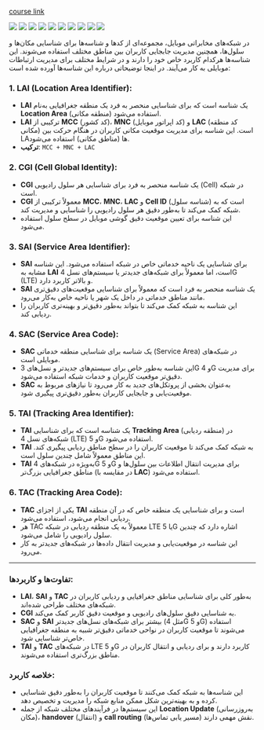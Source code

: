 [course link](https://youtu.be/osCB35AMwJc?si=61inEQqvnCrMFSeW)

![](./1.jpg)
![](./2.jpg)
![](./gsm.png)
![](./2g-3g-overview.png)
![](./2g-radio.png)
![](./3g-radio.png)
![](./3.jpg)
![](./4.jpg)
![](./5.jpg)
![](./6.jpg)

در شبکه‌های مخابراتی موبایل، مجموعه‌ای از کدها و شناسه‌ها برای شناسایی مکان‌ها و سلول‌ها، همچنین مدیریت جابجایی کاربران بین مناطق مختلف استفاده می‌شوند. این شناسه‌ها هرکدام کاربرد خاص خود را دارند و در شرایط مختلف برای مدیریت ارتباطات موبایلی به کار می‌آیند. در اینجا توضیحاتی درباره این شناسه‌ها آورده شده است:

### 1. **LAI (Location Area Identifier)**:
- **LAI** یک شناسه است که برای شناسایی منحصر به فرد یک منطقه جغرافیایی به‌نام **Location Area** (منطقه مکانی) استفاده می‌شود.
- **LAI** ترکیبی از **MCC** (کد کشور)، **MNC** (کد اپراتور موبایل) و **LAC** (کد منطقه مکانی) است. این شناسه برای مدیریت موقعیت مکانی کاربران در هنگام حرکت بین LA‌ها (مناطق مکانی) استفاده می‌شود.
- **ترکیب**: `MCC + MNC + LAC`

### 2. **CGI (Cell Global Identity)**:
- **CGI** یک شناسه منحصر به فرد برای شناسایی هر سلول رادیویی (Cell) در شبکه است.
- **CGI** معمولاً ترکیبی از **MCC**، **MNC**، **LAC** و **Cell ID** (شناسه سلول) است که به شبکه کمک می‌کند تا به‌طور دقیق هر سلول رادیویی را شناسایی و مدیریت کند.
- این شناسه برای تعیین موقعیت دقیق گوشی موبایل در سطح سلول استفاده می‌شود.

### 3. **SAI (Service Area Identifier)**:
- **SAI** برای شناسایی یک ناحیه خدماتی خاص در شبکه استفاده می‌شود. این شناسه مشابه به **LAI** است، اما معمولاً برای شبکه‌های جدیدتر یا سیستم‌های نسل 4G (LTE) و بالاتر کاربرد دارد.
- **SAI** یک شناسه منحصر به فرد است که معمولاً برای شناسایی موقعیت‌های دقیق‌تری مانند مناطق خدماتی در داخل یک شهر یا ناحیه خاص به‌کار می‌رود.
- این شناسه به شبکه کمک می‌کند تا بتواند به‌طور دقیق‌تر و بهینه‌تری کاربران را ردیابی کند.

### 4. **SAC (Service Area Code)**:
- **SAC** یک شناسه برای شناسایی منطقه خدماتی (Service Area) در شبکه‌های موبایلی است.
- این شناسه به‌طور خاص برای سیستم‌های جدیدتر و نسل‌های 3G و 4G برای مدیریت دقیق‌تر موقعیت کاربران و خدمات شبکه استفاده می‌شود.
- **SAC** به‌عنوان بخشی از پروتکل‌های جدید به کار می‌رود تا نیازهای مربوط به موقعیت‌یابی و جابجایی کاربران به‌طور دقیق‌تری پیگیری شود.

### 5. **TAI (Tracking Area Identifier)**:
- **TAI** یک شناسه است که برای شناسایی **Tracking Area** (منطقه ردیابی) در شبکه‌های نسل 4 (LTE) و 5G استفاده می‌شود.
- **TAI** به شبکه کمک می‌کند تا موقعیت کاربران را در سطح مناطق ردیابی پیگیری کند. این مناطق معمولاً شامل چندین سلول است.
- **TAI** به‌ویژه در شبکه‌های 4G و 5G برای مدیریت انتقال اطلاعات بین سلول‌ها و مناطق جغرافیایی بزرگ‌تر (در مقایسه با **LAC**) استفاده می‌شود.

### 6. **TAC (Tracking Area Code)**:
- **TAC** یکی از اجزای **TAI** است و برای شناسایی یک منطقه خاص که در آن منطقه ردیابی انجام می‌شود، استفاده می‌شود.
- هر TAC معمولاً به یک منطقه ردیابی در شبکه LTE یا 5G اشاره دارد که چندین سلول رادیویی را شامل می‌شود.
- این شناسه در موقعیت‌یابی و مدیریت انتقال داده‌ها در شبکه‌های جدیدتر به کار می‌رود.

---

### تفاوت‌ها و کاربردها:
- **LAI**، **SAI** و **TAC** به‌طور کلی برای شناسایی مناطق جغرافیایی و ردیابی کاربران در شبکه‌های مختلف طراحی شده‌اند.
- **CGI** به شناسایی دقیق سلول‌های رادیویی و موقعیت دقیق کاربر کمک می‌کند.
- **SAC** و **SAI** بیشتر برای شبکه‌های نسل‌های جدیدتر (مثل 4G و 5G) استفاده می‌شوند تا موقعیت کاربران در نواحی خدماتی دقیق‌تر شبیه به منطقه جغرافیایی خاص‌تر شناسایی شود.
- **TAI** و **TAC** در شبکه‌های LTE و 5G کاربرد دارند و برای ردیابی و انتقال کاربران در مناطق بزرگ‌تری استفاده می‌شوند.

### خلاصه کاربرد:
- این شناسه‌ها به شبکه کمک می‌کنند تا موقعیت کاربران را به‌طور دقیق شناسایی کرده و به بهینه‌ترین شکل ممکن منابع شبکه را مدیریت و تخصیص دهد.
- این سیستم‌ها در فرآیندهای مختلف شبکه از جمله **Location Update** (به‌روزرسانی مکان)، **handover** (انتقال) و **call routing** (مسیر یابی تماس‌ها) نقش مهمی دارند.


